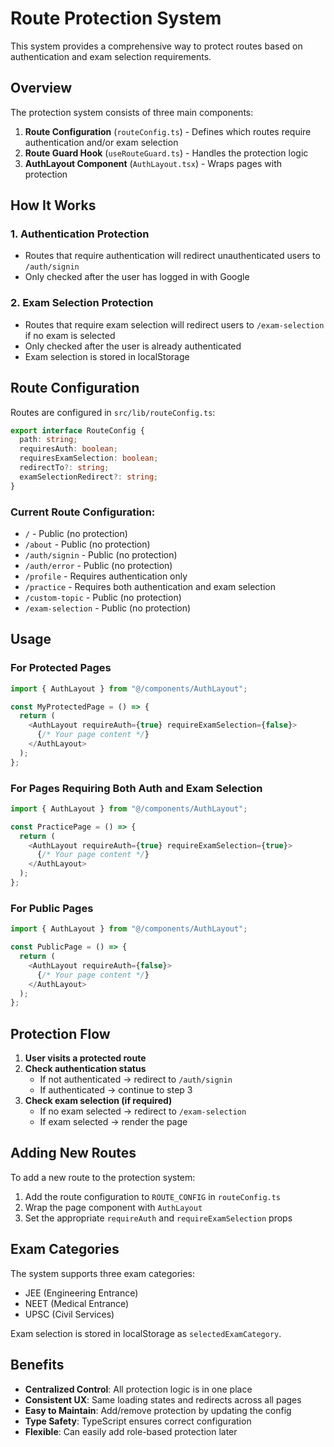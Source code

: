 # Route Protection System

This system provides a comprehensive way to protect routes based on authentication and exam selection requirements.

## Overview

The protection system consists of three main components:

1. **Route Configuration** (`routeConfig.ts`) - Defines which routes require authentication and/or exam selection
2. **Route Guard Hook** (`useRouteGuard.ts`) - Handles the protection logic
3. **AuthLayout Component** (`AuthLayout.tsx`) - Wraps pages with protection

## How It Works

### 1. Authentication Protection
- Routes that require authentication will redirect unauthenticated users to `/auth/signin`
- Only checked after the user has logged in with Google

### 2. Exam Selection Protection
- Routes that require exam selection will redirect users to `/exam-selection` if no exam is selected
- Only checked after the user is already authenticated
- Exam selection is stored in localStorage

## Route Configuration

Routes are configured in `src/lib/routeConfig.ts`:

```typescript
export interface RouteConfig {
  path: string;
  requiresAuth: boolean;
  requiresExamSelection: boolean;
  redirectTo?: string;
  examSelectionRedirect?: string;
}
```

### Current Route Configuration:

- `/` - Public (no protection)
- `/about` - Public (no protection)
- `/auth/signin` - Public (no protection)
- `/auth/error` - Public (no protection)
- `/profile` - Requires authentication only
- `/practice` - Requires both authentication and exam selection
- `/custom-topic` - Public (no protection)
- `/exam-selection` - Public (no protection)

## Usage

### For Protected Pages

```typescript
import { AuthLayout } from "@/components/AuthLayout";

const MyProtectedPage = () => {
  return (
    <AuthLayout requireAuth={true} requireExamSelection={false}>
      {/* Your page content */}
    </AuthLayout>
  );
};
```

### For Pages Requiring Both Auth and Exam Selection

```typescript
import { AuthLayout } from "@/components/AuthLayout";

const PracticePage = () => {
  return (
    <AuthLayout requireAuth={true} requireExamSelection={true}>
      {/* Your page content */}
    </AuthLayout>
  );
};
```

### For Public Pages

```typescript
import { AuthLayout } from "@/components/AuthLayout";

const PublicPage = () => {
  return (
    <AuthLayout requireAuth={false}>
      {/* Your page content */}
    </AuthLayout>
  );
};
```

## Protection Flow

1. **User visits a protected route**
2. **Check authentication status**
   - If not authenticated → redirect to `/auth/signin`
   - If authenticated → continue to step 3
3. **Check exam selection (if required)**
   - If no exam selected → redirect to `/exam-selection`
   - If exam selected → render the page

## Adding New Routes

To add a new route to the protection system:

1. Add the route configuration to `ROUTE_CONFIG` in `routeConfig.ts`
2. Wrap the page component with `AuthLayout`
3. Set the appropriate `requireAuth` and `requireExamSelection` props

## Exam Categories

The system supports three exam categories:
- JEE (Engineering Entrance)
- NEET (Medical Entrance)
- UPSC (Civil Services)

Exam selection is stored in localStorage as `selectedExamCategory`.

## Benefits

- **Centralized Control**: All protection logic is in one place
- **Consistent UX**: Same loading states and redirects across all pages
- **Easy to Maintain**: Add/remove protection by updating the config
- **Type Safety**: TypeScript ensures correct configuration
- **Flexible**: Can easily add role-based protection later 